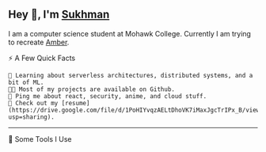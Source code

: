 ## Hey 👋, I'm [Sukhman](https://sukhmansingh.netlify.app/)

I am a computer science student at Mohawk College. Currently I am trying to recreate [Amber](https://www.llm360.ai/). 

⚡️ A Few Quick Facts

    🧐 Learning about serverless architectures, distributed systems, and a bit of ML.
    👨‍💻 Most of my projects are available on Github.    
    💬 Ping me about react, security, anime, and cloud stuff.
    📙 Check out my [resume](https://drive.google.com/file/d/1PoHIYvqzAELtDhoVK7iMaxJgcTrIPx_B/view?usp=sharing).    

---

🚀 Some Tools I Use
